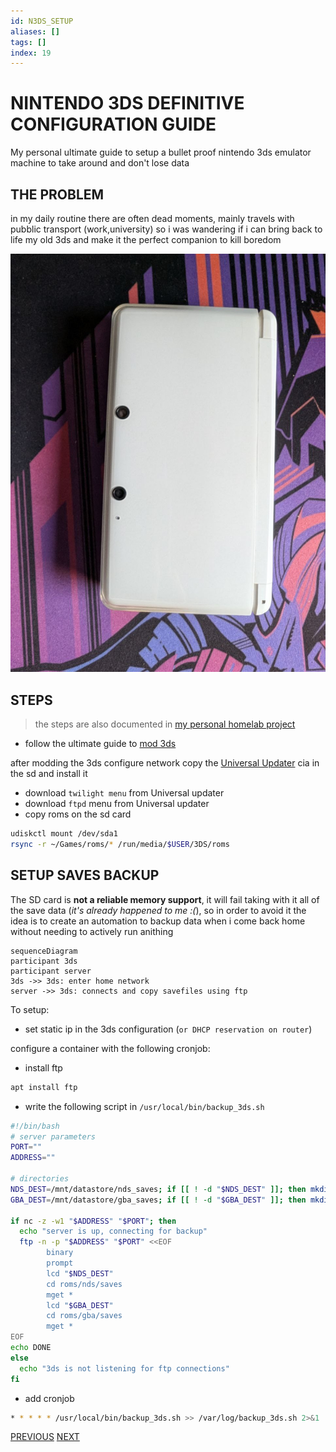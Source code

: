 ```yaml
---
id: N3DS_SETUP
aliases: []
tags: []
index: 19
---
```


# NINTENDO 3DS DEFINITIVE CONFIGURATION GUIDE

My personal ultimate guide to setup a bullet proof nintendo 3ds emulator machine to take around and don't lose data

## THE PROBLEM

in my daily routine there are often dead moments, mainly travels with pubblic transport (work,university) so i was wandering if i can bring back to life my old 3ds and make it the perfect companion to kill boredom

![3ds.png](assets/imgs/3ds.png)


## STEPS

> the steps are also documented in [my personal homelab project](https://github.com/carnivuth/labcraft/blob/main/playbooks/configure_3ds_backup.yml)

- follow the ultimate guide to [mod 3ds](https://3ds.hacks.guide/)

after modding the 3ds configure network copy the [Universal Updater](https://universal-team.net/projects/universal-updater) cia in the sd and install it

- download `twilight menu` from Universal updater
- download `ftpd` menu from Universal updater
- copy roms on the sd card

```bash
udiskctl mount /dev/sda1
rsync -r ~/Games/roms/* /run/media/$USER/3DS/roms
```

## SETUP SAVES BACKUP

The SD card is **not a reliable memory support**, it will fail taking with it all of the save data (*it's already happened to me :(*), so in order to avoid it the idea is to create an automation to backup data when i come back home without needing to actively run anithing

```mermaid
sequenceDiagram
participant 3ds
participant server
3ds ->> 3ds: enter home network
server ->> 3ds: connects and copy savefiles using ftp
```

To setup:

- set static ip in the 3ds configuration (`or DHCP reservation on router`)

configure a container with the following cronjob:

- install ftp

```bash
apt install ftp
```

- write the following script in `/usr/local/bin/backup_3ds.sh`

```bash
#!/bin/bash
# server parameters
PORT=""
ADDRESS=""

# directories
NDS_DEST=/mnt/datastore/nds_saves; if [[ ! -d "$NDS_DEST" ]]; then mkdir -p "$NDS_DEST"; fi
GBA_DEST=/mnt/datastore/gba_saves; if [[ ! -d "$GBA_DEST" ]]; then mkdir -p "$GBA_DEST"; fi

if nc -z -w1 "$ADDRESS" "$PORT"; then
  echo "server is up, connecting for backup"
  ftp -n -p "$ADDRESS" "$PORT" <<EOF
        binary
        prompt
        lcd "$NDS_DEST"
        cd roms/nds/saves
        mget *
        lcd "$GBA_DEST"
        cd roms/gba/saves
        mget *
EOF
echo DONE
else
  echo "3ds is not listening for ftp connections"
fi
```

- add cronjob

```bash
* * * * * /usr/local/bin/backup_3ds.sh >> /var/log/backup_3ds.sh 2>&1
```

[PREVIOUS](pages/setups/ARCH_SETUP.md) [NEXT](pages/setups/ANDROID_SETUP.md)
